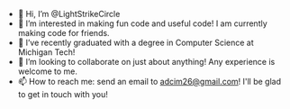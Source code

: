 - 👋 Hi, I’m @LightStrikeCircle
- 👀 I’m interested in making fun code and useful code! I am currently making code for friends.
- 🌱 I’ve recently graduated with a degree in Computer Science at Michigan Tech!
- 💞️ I’m looking to collaborate on just about anything! Any experience is welcome to me.
- 📫 How to reach me: send an email to adcim26@gmail.com! I'll be glad to get in touch with you!

<!---
LightStrikeCircle/LightStrikeCircle is a ✨ special ✨ repository because its `README.md` (this file) appears on your GitHub profile.
You can click the Preview link to take a look at your changes.
--->
